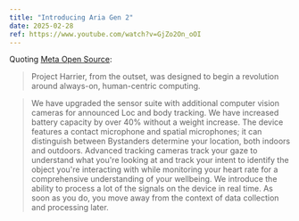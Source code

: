 ```yaml
---
title: "Introducing Aria Gen 2"
date: 2025-02-28
ref: https://www.youtube.com/watch?v=GjZo2On_oOI
---
```

Quoting [Meta Open Source](https://www.youtube.com/watch?v=GjZo2On_oOI):

> Project Harrier, from the outset, was designed to begin a revolution around always-on, human-centric computing.

> We have upgraded the sensor suite with additional computer vision cameras for announced Loc and body tracking. We have increased battery capacity by over 40% without a weight increase. The device features a contact microphone and spatial microphones; it can distinguish between Bystanders determine your location, both indoors and outdoors. Advanced tracking cameras track your gaze to understand what you're looking at and track your intent to identify the object you're interacting with while monitoring your heart rate for a comprehensive understanding of your wellbeing. We introduce the ability to process a lot of the signals on the device in real time. As soon as you do, you move away from the context of data collection and processing later.
